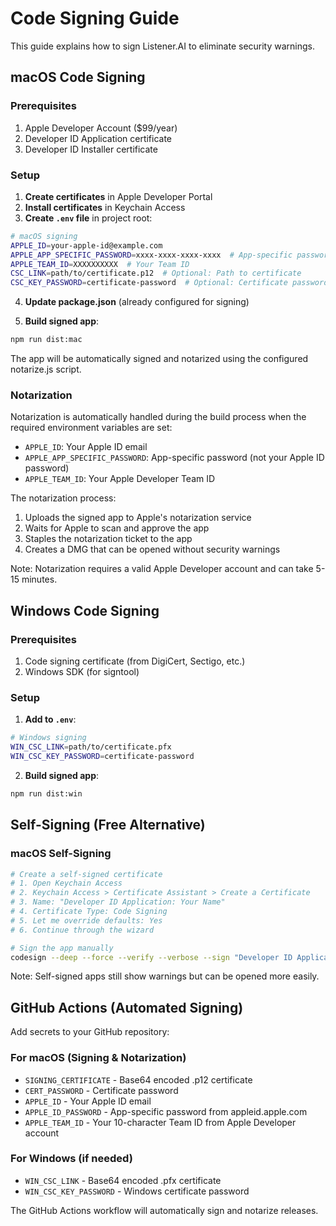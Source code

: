 # Code Signing Guide

This guide explains how to sign Listener.AI to eliminate security warnings.

## macOS Code Signing

### Prerequisites
1. Apple Developer Account ($99/year)
2. Developer ID Application certificate
3. Developer ID Installer certificate

### Setup

1. **Create certificates** in Apple Developer Portal
2. **Install certificates** in Keychain Access
3. **Create `.env` file** in project root:

```bash
# macOS signing
APPLE_ID=your-apple-id@example.com
APPLE_APP_SPECIFIC_PASSWORD=xxxx-xxxx-xxxx-xxxx  # App-specific password
APPLE_TEAM_ID=XXXXXXXXXX  # Your Team ID
CSC_LINK=path/to/certificate.p12  # Optional: Path to certificate
CSC_KEY_PASSWORD=certificate-password  # Optional: Certificate password
```

4. **Update package.json** (already configured for signing)

5. **Build signed app**:
```bash
npm run dist:mac
```

The app will be automatically signed and notarized using the configured notarize.js script.

### Notarization

Notarization is automatically handled during the build process when the required environment variables are set:
- `APPLE_ID`: Your Apple ID email
- `APPLE_APP_SPECIFIC_PASSWORD`: App-specific password (not your Apple ID password)
- `APPLE_TEAM_ID`: Your Apple Developer Team ID

The notarization process:
1. Uploads the signed app to Apple's notarization service
2. Waits for Apple to scan and approve the app
3. Staples the notarization ticket to the app
4. Creates a DMG that can be opened without security warnings

Note: Notarization requires a valid Apple Developer account and can take 5-15 minutes.

## Windows Code Signing

### Prerequisites
1. Code signing certificate (from DigiCert, Sectigo, etc.)
2. Windows SDK (for signtool)

### Setup

1. **Add to `.env`**:
```bash
# Windows signing
WIN_CSC_LINK=path/to/certificate.pfx
WIN_CSC_KEY_PASSWORD=certificate-password
```

2. **Build signed app**:
```bash
npm run dist:win
```

## Self-Signing (Free Alternative)

### macOS Self-Signing
```bash
# Create a self-signed certificate
# 1. Open Keychain Access
# 2. Keychain Access > Certificate Assistant > Create a Certificate
# 3. Name: "Developer ID Application: Your Name"
# 4. Certificate Type: Code Signing
# 5. Let me override defaults: Yes
# 6. Continue through the wizard

# Sign the app manually
codesign --deep --force --verify --verbose --sign "Developer ID Application: Your Name" "release/mac/Listener.AI.app"
```

Note: Self-signed apps still show warnings but can be opened more easily.

## GitHub Actions (Automated Signing)

Add secrets to your GitHub repository:

### For macOS (Signing & Notarization)

- `SIGNING_CERTIFICATE` - Base64 encoded .p12 certificate
- `CERT_PASSWORD` - Certificate password
- `APPLE_ID` - Your Apple ID email
- `APPLE_ID_PASSWORD` - App-specific password from appleid.apple.com
- `APPLE_TEAM_ID` - Your 10-character Team ID from Apple Developer account

### For Windows (if needed)

- `WIN_CSC_LINK` - Base64 encoded .pfx certificate
- `WIN_CSC_KEY_PASSWORD` - Windows certificate password

The GitHub Actions workflow will automatically sign and notarize releases.